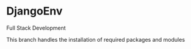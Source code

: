 # DjangoEnv
 Full Stack Development

This branch handles the installation of required packages and modules